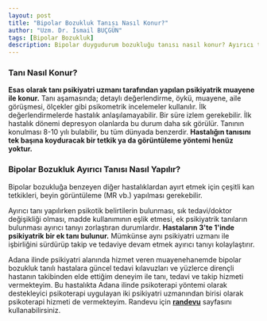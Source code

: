 ```yaml
---
layout: post
title: "Bipolar Bozukluk Tanısı Nasıl Konur?"
author: "Uzm. Dr. İsmail BUÇGÜN"
tags: [Bipolar Bozukluk]
description: Bipolar duygudurum bozukluğu tanısı nasıl konur? Ayırıcı tanısı nasıl yapılır?
---
```


### Tanı Nasıl Konur?
**Esas olarak tanı psikiyatri uzmanı tarafından yapılan psikiyatrik muayene ile konur.** Tanı aşamasında; detaylı değerlendirme, öykü, muayene, aile görüşmesi, ölçekler gibi psikometrik incelemeler kullanılır.
İlk değerlendirmelerde hastalık anlaşılamayabilir. Bir süre izlem gerekebilir. İlk hastalık dönemi depresyon olanlarda bu durum daha sık görülür. Tanının konulması 8-10 yılı bulabilir, bu tüm dünyada benzerdir. **Hastalığın tanısını tek başına koyduracak bir tetkik ya da görüntüleme yöntemi henüz yoktur.**

### Bipolar Bozukluk Ayırıcı Tanısı Nasıl Yapılır?

Bipolar bozukluğa benzeyen diğer hastalıklardan ayırt etmek için çeşitli kan tetkikleri, beyin görüntüleme (MR vb.) yapılması gerekebilir.

Ayırıcı tanı yapılırken psikotik belirtilerin bulunması, sık tedavi/doktor değişikliği olması, madde kullanımının eşlik etmesi, ek psikiyatrik tanıların bulunması ayırıcı tanıyı zorlaştıran durumlardır. **Hastaların 3'te 1'inde psikiyatrik bir ek tanı bulunur.** Mümkünse aynı psikiyatri uzmanı ile işbirliğini sürdürüp takip ve tedaviye devam etmek ayırıcı tanıyı kolaylaştırır.

Adana ilinde psikiyatri alanında hizmet veren muayenehanemde bipolar bozukluk tanılı hastalara güncel tedavi kılavuzları ve yüzlerce dirençli hastanın takibinden elde ettiğim deneyim ile tanı, tedavi ve takip hizmeti vermekteyim. Bu hastalıkta Adana ilinde psikoterapi yöntemi olarak destekleyici psikoterapi uygulayan iki psikiyatri uzmanından birisi olarak psikoterapi hizmeti de vermekteyim.  Randevu için **[randevu](/randevu)** sayfasını kullanabilirsiniz.